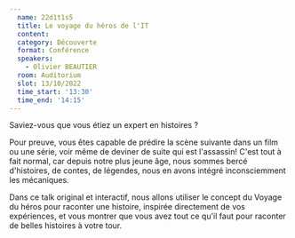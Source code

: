 ```yaml
---
  name: 22d1t1s5
  title: Le voyage du héros de l'IT
  content:
  category: Découverte
  format: Conférence
  speakers: 
    - Olivier BEAUTIER
  room: Auditorium
  slot: 13/10/2022
  time_start: '13:30'
  time_end: '14:15'
---
```

Saviez-vous que vous étiez un expert en histoires ?

Pour preuve, vous êtes capable de prédire la scène suivante dans un film ou une série, voir même de deviner de suite qui est l'assassin! C'est tout à fait normal, car depuis notre plus jeune âge, nous sommes bercé d'histoires, de contes, de légendes, nous en avons intégré inconsciemment les mécaniques.

Dans ce talk original et interactif, nous allons utiliser le concept du Voyage du héros pour raconter une histoire, inspirée directement de vos expériences, et vous montrer que vous avez tout ce qu'il faut pour raconter de belles histoires à votre tour.
